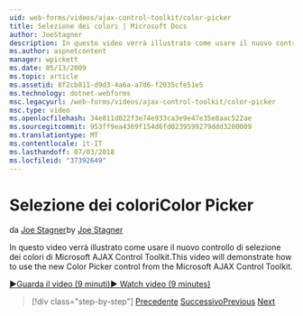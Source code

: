 ```yaml
---
uid: web-forms/videos/ajax-control-toolkit/color-picker
title: Selezione dei colori | Microsoft Docs
author: JoeStagner
description: In questo video verrà illustrato come usare il nuovo controllo di selezione dei colori di Microsoft AJAX Control Toolkit.
ms.author: aspnetcontent
manager: wpickett
ms.date: 05/13/2009
ms.topic: article
ms.assetid: 8f2cb811-d9d3-4a6a-a7d6-f2035cfe51e5
ms.technology: dotnet-webforms
msc.legacyurl: /web-forms/videos/ajax-control-toolkit/color-picker
msc.type: video
ms.openlocfilehash: 34e811d022f3e74e933ca3e9e47e35e8aac522ae
ms.sourcegitcommit: 953ff9ea4369f154d6fd0239599279ddd3280009
ms.translationtype: MT
ms.contentlocale: it-IT
ms.lasthandoff: 07/03/2018
ms.locfileid: "37392649"
---
```

<a name="color-picker"></a><span data-ttu-id="11ff8-103">Selezione dei colori</span><span class="sxs-lookup"><span data-stu-id="11ff8-103">Color Picker</span></span>
====================
<span data-ttu-id="11ff8-104">da [Joe Stagner](https://github.com/JoeStagner)</span><span class="sxs-lookup"><span data-stu-id="11ff8-104">by [Joe Stagner](https://github.com/JoeStagner)</span></span>

<span data-ttu-id="11ff8-105">In questo video verrà illustrato come usare il nuovo controllo di selezione dei colori di Microsoft AJAX Control Toolkit.</span><span class="sxs-lookup"><span data-stu-id="11ff8-105">This video will demonstrate how to use the new Color Picker control from the Microsoft AJAX Control Toolkit.</span></span>

[<span data-ttu-id="11ff8-106">&#9654;Guarda il video (9 minuti)</span><span class="sxs-lookup"><span data-stu-id="11ff8-106">&#9654; Watch video (9 minutes)</span></span>](https://channel9.msdn.com/Blogs/ASP-NET-Site-Videos/color-picker)

> [!div class="step-by-step"]
> <span data-ttu-id="11ff8-107">[Precedente](control-extenders.md)
> [Successivo](combo-box.md)</span><span class="sxs-lookup"><span data-stu-id="11ff8-107">[Previous](control-extenders.md)
[Next](combo-box.md)</span></span>
